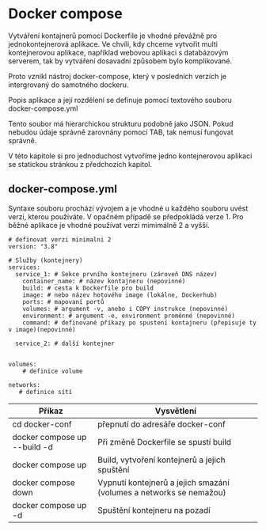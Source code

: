 # Docker compose

Vytváření kontajnerů pomocí Dockerfile je vhodné převážně pro jednokontejnerová aplikace. 
Ve chvíli, kdy chceme vytvořit multi kontejnerovou aplikace, například webovou aplikaci s databázovým serverem, 
tak by vytváření dosavadní způsobem bylo komplikované.

Proto vznikl nástroj docker-compose, který v posledních verzích je intergrovaný do samotného dockeru.

Popis aplikace a její rozdělení se definuje pomocí textového souboru docker-compose.yml

Tento soubor má hierarchickou strukturu podobně jako JSON. Pokud nebudou údaje správně zarovnány pomocí TAB, tak 
nemusí fungovat správně.

V této kapitole si pro jednoduchost vytvoříme jedno kontejnerovou aplikaci se statickou stránkou z předchozích kapitol.

## docker-compose.yml
Syntaxe souboru prochází vývojem a je vhodné u každého souboru uvést verzi, kterou používáte. V opačném případě se 
předpokládá verze 1. Pro běžné aplikace je vhodné používat verzi mimimálně 2 a vyšší.


```
# definovat verzi minimalni 2
version: "3.8"

# Služby (kontejnery)
services:
  service_1: # Sekce prvního kontejneru (zároveň DNS název)
    container_name: # název kontajneru (nepovinné)
    build: # cesta k Dockerfile pro build
    image: # nebo název hotového image (lokálne, Dockerhub)
    ports: # mapovaní portů 
    volumes: # argument -v, anebo i COPY instrukce (nepovinné)
    environment: # argument -e, environment proměnné (nepovinné)
    command: # definované příkazy po spustení kontajneru (přepisuje ty v image)(nepovinné)
  
  service_2: # další kontejner
  
  
volumes:
    # definice volume

networks:  
   # definice sítí
```

| Příkaz                       | Vysvětlení                                                          |
|------------------------------|---------------------------------------------------------------------|
| cd docker-conf               | přepnutí do adresáře docker-conf                                    |
| docker compose up --build -d | Při změně Dockerfile se spustí build                                |  
| docker compose up            | Build, vytvoření kontejnerů a jejich spuštění                       |
| docker compose down          | Vypnutí kontejnerů a jejich smazání (volumes a networks se nemažou) |
| docker compose up -d         | Spuštění kontejneru na pozadí                                       |